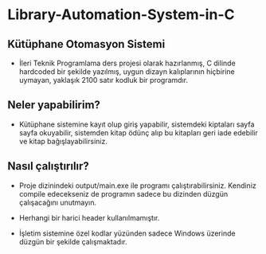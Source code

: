 # Library-Automation-System-in-C

## Kütüphane Otomasyon Sistemi

- İleri Teknik Programlama ders projesi olarak hazırlanmış, C dilinde hardcoded bir şekilde yazılmış, uygun dizayn kalıplarının hiçbirine uymayan, yaklaşık 2100 satır kodluk bir programdır.

## Neler yapabilirim?

- Kütüphane sistemine kayıt olup giriş yapabilir, sistemdeki kiptaları sayfa sayfa okuyabilir, sistemden kitap ödünç alıp bu kitapları geri iade edebilir ve kitap bağışlayabilirsiniz.

## Nasıl çalıştırılır?

- Proje dizinindeki output/main.exe ile programı çalıştırabilirsiniz. Kendiniz compile edecekseniz de programın sadece bu dizinden düzgün çalışacağını unutmayın.

- Herhangi bir harici header kullanılmamıştır.

- İşletim sistemine özel kodlar yüzünden sadece Windows üzerinde düzgün bir şekilde çalışmaktadır.
